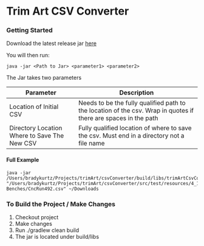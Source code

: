 # Trim Art CSV Converter

### Getting Started
Download the latest release jar [here](https://github.com/bradykurtz/trimart-csv-converter/releases)

You will then run:

```shell
java -jar <Path to Jar> <parameter1> <parameter2>
```

The Jar takes two parameters

| Parameter | Description |
| --------- | ----------- |
| Location of Initial CSV | Needs to be the fully qualified path to the location of the csv.  Wrap in quotes if there are spaces in the path|
 | Directory Location Where to Save The New CSV | Fully qualified location of where to save the csv.  Must end in a directory not a file name|


#### Full Example
```shell
java -jar /Users/bradykurtz/Projects/trimArt/csvConverter/build/libs/trimArtCsvConverter.jar "/Users/bradykurtz/Projects/trimArt/csvConverter/src/test/resources/4_18 Benches/CncRun492.csv" ~/Downloads
```

### To Build the Project / Make Changes

1. Checkout project
2. Make changes
3. Run ./gradlew clean build
4. The jar is located under build/libs